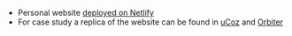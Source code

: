 - Personal website [deployed on Netlify](https://webx-dev.netlify.app/)
- For case study a replica of the website can be found in [uCoz](https://cristianhidalgo.do.am/) and [Orbiter](https://webx.orbiter.website/)


